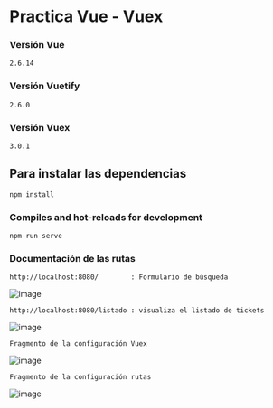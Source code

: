 # Practica Vue - Vuex

### Versión Vue 
```
2.6.14
```

### Versión Vuetify 
```
2.6.0
```

### Versión Vuex
```
3.0.1
```

## Para instalar las dependencias
```
npm install
```

### Compiles and hot-reloads for development
```
npm run serve
```
### Documentación de las rutas
```
http://localhost:8080/        : Formulario de búsqueda
```
![image](https://user-images.githubusercontent.com/8096392/178122830-e8454078-6f18-4ef8-9a5e-d1828c0fc30e.png)

```
http://localhost:8080/listado : visualiza el listado de tickets
```
![image](https://user-images.githubusercontent.com/8096392/178122851-bbc02646-76de-454d-aa12-20d2ece51d6b.png)


```
Fragmento de la configuración Vuex
```
![image](https://user-images.githubusercontent.com/8096392/178122948-0b6fb7f1-60e6-4bf1-9da8-38c9a3cca592.png)


```
Fragmento de la configuración rutas
```
![image](https://user-images.githubusercontent.com/8096392/178123018-77e1b8e3-1015-438f-9512-4a2725c5fd14.png)


